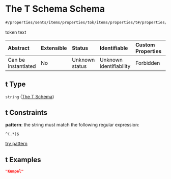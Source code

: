 # The T Schema Schema

```txt
#/properties/sents/items/properties/tok/items/properties/t#/properties/properties/sents/items/properties/tok/items/properties/t
```

token text

| Abstract            | Extensible | Status         | Identifiable            | Custom Properties | Additional Properties | Access Restrictions | Defined In                                                                        |
| :------------------ | :--------- | :------------- | :---------------------- | :---------------- | :-------------------- | :------------------ | :-------------------------------------------------------------------------------- |
| Can be instantiated | No         | Unknown status | Unknown identifiability | Forbidden         | Allowed               | none                | [ling\_spacy.schema.json\*](../out/ling_spacy.schema.json "open original schema") |

## t Type

`string` ([The T Schema](ling_spacy-properties-properties-the-sents-schema-the-items-schema-properties-the-tok-schema-the-items-schema-properties-the-t-schema.md))

## t Constraints

**pattern**: the string must match the following regular expression:&#x20;

```regexp
^(.*)$
```

[try pattern](https://regexr.com/?expression=%5E\(.*\)%24 "try regular expression with regexr.com")

## t Examples

```json
"Kumpel"
```
